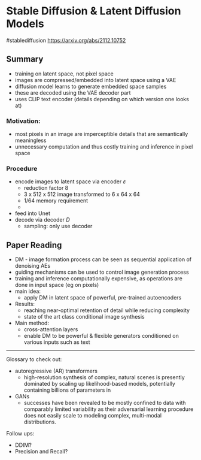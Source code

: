 # Stable Diffusion & Latent Diffusion Models
#stablediffusion
https://arxiv.org/abs/2112.10752

## Summary
- training on latent space, not pixel space
- images are compressed/embedded into latent space using a VAE
- diffusion model learns to generate embedded space samples
- these are decoded using the VAE decoder part
- uses CLIP text encoder (details depending on which version one looks at)

### Motivation:
- most pixels in an image are imperceptible details that are semantically meaningless
- unnecessary computation and thus costly training and inference in pixel space

### Procedure
- encode images to latent space via encoder $\varepsilon$
	- reduction factor 8 
	- 3 x 512 x 512 image transformed to 6 x 64 x 64
	- 1/64 memory requirement
	-
- feed into Unet
- decode via decoder $D$
	- sampling: only use decoder



## Paper Reading
- DM - image formation process can be seen as sequential application of denoising AEs
- guiding mechanisms can be used to control image generation process
- training and inference computationally expensive, as operations are done in input space (eg on pixels)
- main idea:
	- apply DM in latent space of powerful, pre-trained autoencoders
- Results:
	- reaching near-optimal retention of detail while reducing complexity
	- state of the art class conditional image synthesis
- Main method:
	- cross-attention layers
	- enable DM to be powerful & flexible generators conditioned on various inputs such as text
----------


Glossary to check out:
- autoregressive (AR) transformers
	- high-resolution synthesis of complex, natural scenes is presently dominated by scaling up likelihood-based models, potentially containing billions of parameters in
- GANs
	- successes have been revealed to be mostly confined to data with comparably limited variability as their adversarial learning procedure does not easily scale to modeling complex, multi-modal distributions.

Follow ups:
- DDIM?
- Precision and Recall?



